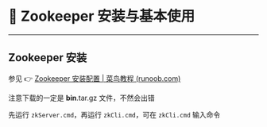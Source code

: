 # 💜 Zookeeper 安装与基本使用

---

## Zookeeper 安装

参见 👉 [Zookeeper 安装配置 | 菜鸟教程 (runoob.com)](https://www.runoob.com/w3cnote/zookeeper-setup.html)

注意下载的一定是 **bin**.tar.gz 文件，不然会出错

先运行 `zkServer.cmd`，再运行 `zkCli.cmd`，可在 `zkCli.cmd` 输入命令